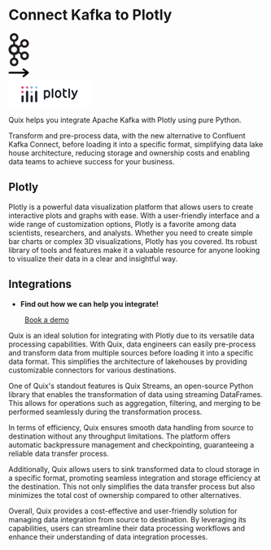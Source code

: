 # Connect Kafka to Plotly

<div class="connect-images cards blog-grid-card" markdown>
<div>
<img src="../images/kafka_logo.png" width="40px" />
</div>
<div>
<img src="../images/arrow.svg" width="40px" />
</div>
<div>
<img src="./images/plotly_1.jpg" />
</div>
</div>

Quix helps you integrate Apache Kafka with Plotly using pure Python.

Transform and pre-process data, with the new alternative to Confluent Kafka Connect, before loading it into a specific format, simplifying data lake house architecture, reducing storage and ownership costs and enabling data teams to achieve success for your business.

## Plotly

Plotly is a powerful data visualization platform that allows users to create interactive plots and graphs with ease. With a user-friendly interface and a wide range of customization options, Plotly is a favorite among data scientists, researchers, and analysts. Whether you need to create simple bar charts or complex 3D visualizations, Plotly has you covered. Its robust library of tools and features make it a valuable resource for anyone looking to visualize their data in a clear and insightful way.

## Integrations

<div class="grid cards" markdown>

- __Find out how we can help you integrate!__

    <a class="md-button md-button--primary" href="https://share.hsforms.com/1iW0TmZzKQMChk0lxd_tGiw4yjw2?__hstc=175542013.2303933fbd746c0ac86d9ccbe9bc9100.1728383268831.1729603416735.1729620918855.31&__hssc=175542013.1.1729620918855&__hsfp=2132701734" target="_blank" style="margin:.5rem;">Book a demo</a>

</div>


Quix is an ideal solution for integrating with Plotly due to its versatile data processing capabilities. With Quix, data engineers can easily pre-process and transform data from multiple sources before loading it into a specific data format. This simplifies the architecture of lakehouses by providing customizable connectors for various destinations.

One of Quix's standout features is Quix Streams, an open-source Python library that enables the transformation of data using streaming DataFrames. This allows for operations such as aggregation, filtering, and merging to be performed seamlessly during the transformation process.

In terms of efficiency, Quix ensures smooth data handling from source to destination without any throughput limitations. The platform offers automatic backpressure management and checkpointing, guaranteeing a reliable data transfer process.

Additionally, Quix allows users to sink transformed data to cloud storage in a specific format, promoting seamless integration and storage efficiency at the destination. This not only simplifies the data transfer process but also minimizes the total cost of ownership compared to other alternatives.

Overall, Quix provides a cost-effective and user-friendly solution for managing data integration from source to destination. By leveraging its capabilities, users can streamline their data processing workflows and enhance their understanding of data integration processes.

